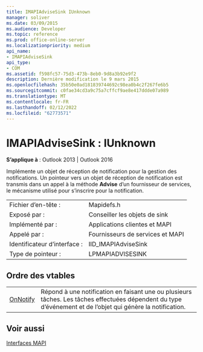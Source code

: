 ```yaml
---
title: IMAPIAdviseSink IUnknown
manager: soliver
ms.date: 03/09/2015
ms.audience: Developer
ms.topic: reference
ms.prod: office-online-server
ms.localizationpriority: medium
api_name:
- IMAPIAdviseSink
api_type:
- COM
ms.assetid: f598fc57-75d3-473b-8eb0-9d8a3b92e9f2
description: Dernière modification le 9 mars 2015
ms.openlocfilehash: 35b50e0ad181839744692c98ea0b4c2f267fe6b5
ms.sourcegitcommit: c0fae34cd3a9c75a7cffcf9ae8e417ddde07a989
ms.translationtype: MT
ms.contentlocale: fr-FR
ms.lasthandoff: 02/12/2022
ms.locfileid: "62773571"
---
```

# <a name="imapiadvisesink--iunknown"></a>IMAPIAdviseSink : IUnknown

  
  
**S’applique à** : Outlook 2013 | Outlook 2016 
  
Implémente un objet de réception de notification pour la gestion des notifications. Un pointeur vers un objet de réception de notification est transmis dans un appel à la méthode **Advise** d’un fournisseur de services, le mécanisme utilisé pour s’inscrire pour la notification. 
  
|||
|:-----|:-----|
|Fichier d’en-tête :  <br/> |Mapidefs.h  <br/> |
|Exposé par :  <br/> |Conseiller les objets de sink  <br/> |
|Implémenté par :  <br/> |Applications clientes et MAPI  <br/> |
|Appelé par :  <br/> |Fournisseurs de services et MAPI  <br/> |
|Identificateur d’interface :  <br/> |IID_IMAPIAdviseSink  <br/> |
|Type de pointeur :  <br/> |LPMAPIADVISESINK  <br/> |
   
## <a name="vtable-order"></a>Ordre des vtables

|||
|:-----|:-----|
|[OnNotify](imapiadvisesink-onnotify.md) <br/> |Répond à une notification en faisant une ou plusieurs tâches. Les tâches effectuées dépendent du type d’événement et de l’objet qui génère la notification. |
   
## <a name="see-also"></a>Voir aussi



[Interfaces MAPI](mapi-interfaces.md)


